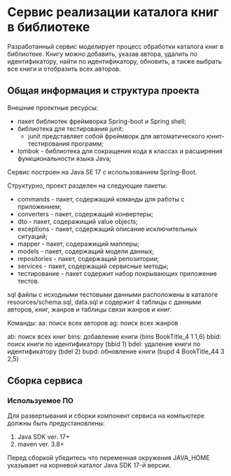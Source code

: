 # Сервис реализации каталога книг в библиотеке
Разработанный сервис моделирует процесс обработки каталога книг в библиотеке.
Книгу можно добавить, указав автора, удалить по идентификатору, найти по идентификатору, обновить, а также
выбрать все книги и отобразить всех авторов.

## Общая информация и структура проекта

Внешние проектные ресурсы:

- пакет библиотек фреймворка Spring-boot и Spring shell;
- библиотека для тестирования junit: 
  - junit представляет собой фреймворк для автоматического юнит-тестирования программ;
- lombok - библиотека для сокращения кода в классах и расширения функциональности языка Java;

Сервис построен на Java SE 17 с использованием Spring-Boot.

Структурно, проект разделен на следующие пакеты:
- commands - пакет, содержащий команды для работы с приложением;
- converters - пакет, содержащий конвертеры;
- dto - пакет, содеражищий value objects;
- exceptions - пакет, содержащий описание исключительных ситуаций;
- mapper - пакет, содеражищий мапперы;
- models - пакет, содержащий модели данных;
- repositories - пакет, содержащий репозитории;
- services - пакет, содержащий сервисные методы;
- тестирование - пакет содержит набор покрывающих приложение тестов.

sql файлы с исходными тестовыми данными расположены в каталоге resources/schema.sql, data.sql и содержит 4 таблицы с данными
авторов, книг, жанров и таблицы связи жанров и книг.

Команды:
aa: поиск всех авторов
ag: поиск всех жанров

ab: поиск всех книг
bins: добавление книги (bins BookTitle_4 1 1,6)
bbid: поиск книги по идентификатору (bbid 1)
bdel: удаление книги по идентификатору (bdel 2)
bupd: обновление книги (bupd 4 BookTitle_44 3 2,5)

## Сборка сервиса
### Используемое ПО
Для развертывания и сборки компонент сервиса на компьютере должны быть предустановлены:
1. Java SDK ver. 17+
2. maven ver. 3.8+

Перед сборкой убедитесь что переменная окружения JAVA_HOME указывает на корневой каталог Java SDK 17-й версии.
